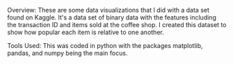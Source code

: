 Overview: 
These are some data visualizations that I did with a data set found on Kaggle. It's a data set of binary data with the features including the transaction ID and items sold at the coffee shop. 
I created this dataset to show how popular each item is relative to one another. 

Tools Used: 
This was coded in python with the packages matplotlib, pandas, and numpy being the main focus. 
